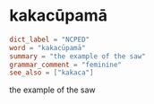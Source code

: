 # kakacūpamā

``` toml
dict_label = "NCPED"
word = "kakacūpamā"
summary = "the example of the saw"
grammar_comment = "feminine"
see_also = ["kakaca"]
```

the example of the saw

